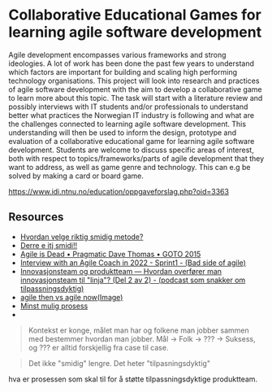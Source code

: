 # Collaborative Educational Games for learning agile software development

Agile development encompasses various frameworks and strong ideologies. A lot of work has been done the past few years to understand which factors are important for building and scaling high performing technology organisations.
This project will look into research and practices of agile software development with the aim to develop a collaborative game to learn more about this topic.
The task will start with a literature review and possibly interviews with IT students and/or professionals to understand better what practices the Norwegian IT industry is following and what are the challenges connected to learning agile software development. This understanding will then be used to inform the design, prototype and evaluation of a collaborative educational game for learning agile software development.
Students are welcome to discuss specific areas of interest, both with respect to topics/frameworks/parts of agile development that they want to address, as well as game genre and technology. This can e.g be solved by making a card or board game.

https://www.idi.ntnu.no/education/oppgaveforslag.php?oid=3363


## Resources

- [Hvordan velge riktig smidig metode? ](https://www.youtube.com/watch?v=fJzJlxpgPxU)
- [Derre e itj smidi!!](https://vimeo.com/30517513)
- [Agile is Dead • Pragmatic Dave Thomas • GOTO 2015](https://www.youtube.com/watch?v=a-BOSpxYJ9M)
- [Interview with an Agile Coach in 2022 - Sprint1 - (Bad side of agile)](https://www.youtube.com/watch?v=bB340S0tGf8)
- [Innovasjonsteam og produktteam — Hvordan overfører man innovasjonsteam til "linja"? (Del 2 av  2) - (podcast som snakker om tilpassningsdyktig)](https://anchor.fm/drypp/episodes/Innovasjonsteam-og-produktteam--Hvordan-overfrer-man-innovasjonsteam-til-linja--Del-2-av-2-e1fcf5u)
- [agile then vs agile now(Image)](https://twitter.com/agile_memes/status/1508427587546099715)
- [Minst mulig prosess](https://blogg.bekk.no/slutt-%C3%A5-resirkulere-avst%C3%A5-fra-scrum-675b064fb1d0)
- [](https://www.acrasio.com/wallbreakers)


> Kontekst er konge, målet man har og folkene man jobber sammen med bestemmer hvordan man jobber. Mål -> Folk -> ??? -> Suksess, og ??? er alltid forskjellig fra case til case.

>Det ikke "smidig" lengre. Det heter "tilpasningsdyktig"

hva er prosessen som skal til for å støtte tilpassningsdyktige produktteam.


